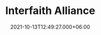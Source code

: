---
title: Interfaith Alliance
date: 2021-10-13T12:49:27.000+06:00
thumbnail: images/portfolio/interfaithalliance.png
service: Maintenance
client: Interfaith Alliance
shortDescription: Interfaith Alliance needed site maintenance and security & backup monitoring.
---